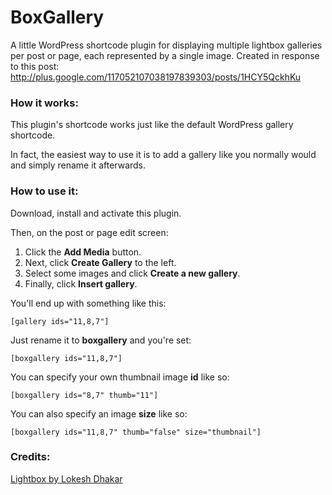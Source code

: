 # BoxGallery

A little WordPress shortcode plugin for displaying multiple lightbox galleries per post or page, each represented by a single image. Created in response to this post: http://plus.google.com/117052107038197839303/posts/1HCY5QckhKu

### How it works:

This plugin's shortcode works just like the default WordPress gallery shortcode.

In fact, the easiest way to use it is to add a gallery like you normally would and simply rename it afterwards.

### How to use it:

Download, install and activate this plugin.

Then, on the post or page edit screen:

1. Click the **Add Media** button.
2. Next, click **Create Gallery** to the left.
3. Select some images and click **Create a new gallery**.
4. Finally, click **Insert gallery**.

You'll end up with something like this:

```
[gallery ids="11,8,7"]
```

Just rename it to **boxgallery** and you're set:

```
[boxgallery ids="11,8,7"]
```

You can specify your own thumbnail image **id** like so:

```
[boxgallery ids="8,7" thumb="11"]
```

You can also specify an image **size** like so:

```
[boxgallery ids="11,8,7" thumb="false" size="thumbnail"]
```

### Credits:

[Lightbox by Lokesh Dhakar](http://github.com/lokesh/lightbox2/)
